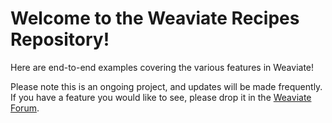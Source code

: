 # Welcome to the Weaviate Recipes Repository!

Here are end-to-end examples covering the various features in Weaviate!

Please note this is an ongoing project, and updates will be made frequently. If you have a feature you would like to see, please drop it in the [Weaviate Forum](https://forum.weaviate.io/c/general/4).
